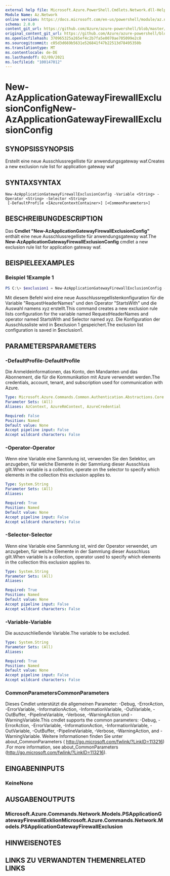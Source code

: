```yaml
---
external help file: Microsoft.Azure.PowerShell.Cmdlets.Network.dll-Help.xml
Module Name: Az.Network
online version: https://docs.microsoft.com/en-us/powershell/module/az.network/new-azapplicationgatewayfirewallexclusionconfig
schema: 2.0.0
content_git_url: https://github.com/Azure/azure-powershell/blob/master/src/Network/Network/help/New-AzApplicationGatewayFirewallExclusionConfig.md
original_content_git_url: https://github.com/Azure/azure-powershell/blob/master/src/Network/Network/help/New-AzApplicationGatewayFirewallExclusionConfig.md
ms.openlocfilehash: 370965325a265ef4c2b7fa5e0070ae705099e2c8
ms.sourcegitcommit: c05d3d669b5631e526841f47b22513d78495350b
ms.translationtype: MT
ms.contentlocale: de-DE
ms.lasthandoff: 02/09/2021
ms.locfileid: "100147012"
---
```

# <span data-ttu-id="b0820-101">New-AzApplicationGatewayFirewallExclusionConfig</span><span class="sxs-lookup"><span data-stu-id="b0820-101">New-AzApplicationGatewayFirewallExclusionConfig</span></span>

## <span data-ttu-id="b0820-102">SYNOPSIS</span><span class="sxs-lookup"><span data-stu-id="b0820-102">SYNOPSIS</span></span>
<span data-ttu-id="b0820-103">Erstellt eine neue Ausschlussregelliste für anwendungsgateway waf.</span><span class="sxs-lookup"><span data-stu-id="b0820-103">Creates a new exclusion rule list for application gateway waf</span></span>

## <span data-ttu-id="b0820-104">SYNTAX</span><span class="sxs-lookup"><span data-stu-id="b0820-104">SYNTAX</span></span>

```
New-AzApplicationGatewayFirewallExclusionConfig -Variable <String> -Operator <String> -Selector <String>
 [-DefaultProfile <IAzureContextContainer>] [<CommonParameters>]
```

## <span data-ttu-id="b0820-105">BESCHREIBUNG</span><span class="sxs-lookup"><span data-stu-id="b0820-105">DESCRIPTION</span></span>
<span data-ttu-id="b0820-106">Das **Cmdlet "New-AzApplicationGatewayFirewallExclusionConfig"** enthält eine neue Ausschlussregelliste für anwendungsgateway waf.</span><span class="sxs-lookup"><span data-stu-id="b0820-106">The **New-AzApplicationGatewayFirewallExclusionConfig** cmdlet a new exclusion rule list for application gateway waf.</span></span>

## <span data-ttu-id="b0820-107">BEISPIELE</span><span class="sxs-lookup"><span data-stu-id="b0820-107">EXAMPLES</span></span>

### <span data-ttu-id="b0820-108">Beispiel 1</span><span class="sxs-lookup"><span data-stu-id="b0820-108">Example 1</span></span>
```powershell
PS C:\> $exclusion1 = New-AzApplicationGatewayFirewallExclusionConfig -Variable "RequestHeaderNames" -Operator "StartsWith" -Selector "xyz"
```

<span data-ttu-id="b0820-109">Mit diesem Befehl wird eine neue Ausschlussregellistenkonfiguration für die Variable "RequestHeaderNames" und den Operator "StartsWith" und die Auswahl namens xyz erstellt.</span><span class="sxs-lookup"><span data-stu-id="b0820-109">This command creates a new exclusion rule lists configuration for the variable named RequestHeaderNames and operator named StartsWith and Selector named xyz.</span></span> <span data-ttu-id="b0820-110">Die Konfiguration der Ausschlussliste wird in $exclusion 1 gespeichert.</span><span class="sxs-lookup"><span data-stu-id="b0820-110">The exclusion list configuration is saved in $exclusion1.</span></span>

## <span data-ttu-id="b0820-111">PARAMETERS</span><span class="sxs-lookup"><span data-stu-id="b0820-111">PARAMETERS</span></span>

### <span data-ttu-id="b0820-112">-DefaultProfile</span><span class="sxs-lookup"><span data-stu-id="b0820-112">-DefaultProfile</span></span>
<span data-ttu-id="b0820-113">Die Anmeldeinformationen, das Konto, den Mandanten und das Abonnement, die für die Kommunikation mit Azure verwendet werden.</span><span class="sxs-lookup"><span data-stu-id="b0820-113">The credentials, account, tenant, and subscription used for communication with Azure.</span></span>

```yaml
Type: Microsoft.Azure.Commands.Common.Authentication.Abstractions.Core.IAzureContextContainer
Parameter Sets: (All)
Aliases: AzContext, AzureRmContext, AzureCredential

Required: False
Position: Named
Default value: None
Accept pipeline input: False
Accept wildcard characters: False
```

### <span data-ttu-id="b0820-114">-Operator</span><span class="sxs-lookup"><span data-stu-id="b0820-114">-Operator</span></span>
<span data-ttu-id="b0820-115">Wenn eine Variable eine Sammlung ist, verwenden Sie den Selektor, um anzugeben, für welche Elemente in der Sammlung dieser Ausschluss gilt.</span><span class="sxs-lookup"><span data-stu-id="b0820-115">When variable is a collection, operate on the selector to specify which elements in the collection this exclusion applies to.</span></span>

```yaml
Type: System.String
Parameter Sets: (All)
Aliases:

Required: True
Position: Named
Default value: None
Accept pipeline input: False
Accept wildcard characters: False
```

### <span data-ttu-id="b0820-116">-Selector</span><span class="sxs-lookup"><span data-stu-id="b0820-116">-Selector</span></span>
<span data-ttu-id="b0820-117">Wenn eine Variable eine Sammlung ist, wird der Operator verwendet, um anzugeben, für welche Elemente in der Sammlung dieser Ausschluss gilt.</span><span class="sxs-lookup"><span data-stu-id="b0820-117">When variable is a collection, operator used to specify which elements in the collection this exclusion applies to.</span></span>

```yaml
Type: System.String
Parameter Sets: (All)
Aliases:

Required: True
Position: Named
Default value: None
Accept pipeline input: False
Accept wildcard characters: False
```

### <span data-ttu-id="b0820-118">-Variable</span><span class="sxs-lookup"><span data-stu-id="b0820-118">-Variable</span></span>
<span data-ttu-id="b0820-119">Die auszuschließende Variable.</span><span class="sxs-lookup"><span data-stu-id="b0820-119">The variable to be excluded.</span></span>

```yaml
Type: System.String
Parameter Sets: (All)
Aliases:

Required: True
Position: Named
Default value: None
Accept pipeline input: False
Accept wildcard characters: False
```

### <span data-ttu-id="b0820-120">CommonParameters</span><span class="sxs-lookup"><span data-stu-id="b0820-120">CommonParameters</span></span>
<span data-ttu-id="b0820-121">Dieses Cmdlet unterstützt die allgemeinen Parameter: -Debug, -ErrorAction, -ErrorVariable, -InformationAction, -InformationVariable, -OutVariable, -OutBuffer, -PipelineVariable, -Verbose, -WarningAction und -WarningVariable.</span><span class="sxs-lookup"><span data-stu-id="b0820-121">This cmdlet supports the common parameters: -Debug, -ErrorAction, -ErrorVariable, -InformationAction, -InformationVariable, -OutVariable, -OutBuffer, -PipelineVariable, -Verbose, -WarningAction, and -WarningVariable.</span></span> <span data-ttu-id="b0820-122">Weitere Informationen finden Sie unter about_CommonParameters ( http://go.microsoft.com/fwlink/?LinkID=113216) .</span><span class="sxs-lookup"><span data-stu-id="b0820-122">For more information, see about_CommonParameters (http://go.microsoft.com/fwlink/?LinkID=113216).</span></span>

## <span data-ttu-id="b0820-123">EINGABEN</span><span class="sxs-lookup"><span data-stu-id="b0820-123">INPUTS</span></span>

### <span data-ttu-id="b0820-124">Keine</span><span class="sxs-lookup"><span data-stu-id="b0820-124">None</span></span>

## <span data-ttu-id="b0820-125">AUSGABEN</span><span class="sxs-lookup"><span data-stu-id="b0820-125">OUTPUTS</span></span>

### <span data-ttu-id="b0820-126">Microsoft.Azure.Commands.Network.Models.PSApplicationGatewayFirewallExklion</span><span class="sxs-lookup"><span data-stu-id="b0820-126">Microsoft.Azure.Commands.Network.Models.PSApplicationGatewayFirewallExclusion</span></span>

## <span data-ttu-id="b0820-127">HINWEISE</span><span class="sxs-lookup"><span data-stu-id="b0820-127">NOTES</span></span>

## <span data-ttu-id="b0820-128">LINKS ZU VERWANDTEN THEMEN</span><span class="sxs-lookup"><span data-stu-id="b0820-128">RELATED LINKS</span></span>
